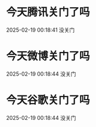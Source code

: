 # 今天腾讯关门了吗

2025-02-19 00:18:41 没关门

# 今天微博关门了吗

2025-02-19 00:18:44 没关门

# 今天谷歌关门了吗

2025-02-19 00:18:44 没关门

